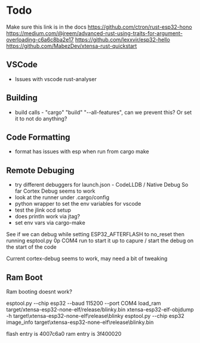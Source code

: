 # Todo

Make sure this link is in the docs
https://github.com/ctron/rust-esp32-hono
https://medium.com/@jreem/advanced-rust-using-traits-for-argument-overloading-c6a6c8ba2e17
https://github.com/lexxvir/esp32-hello
https://github.com/MabezDev/xtensa-rust-quickstart


## VSCode

  * Issues with vscode rust-analyser

## Building

  * build calls - "cargo" "build" "--all-features", can we prevent this?
    Or set it to not do anything?

## Code Formatting

  * format has issues with esp when run from cargo make

## Remote Debuging

  * try different debuggers for launch.json - CodeLLDB / Native Debug
    So far Cortex Debug seems to work
  * look at the runner under .cargo/config
  * python wrapper to set the env variables for vscode
  * test the jlink ocd setup
  * does println work via jtag?
  * set env vars via cargo-make

See if we can debug while setting ESP32_AFTERFLASH to no_reset
then running esptool.py 0p COM4 run to start it up
to capure / start the debug on the start of the code

Current cortex-debug seems to work, may need a bit of tweaking


## Ram Boot

Ram booting doesnt work?

esptool.py --chip esp32 --baud 115200 --port COM4 load_ram target/xtensa-esp32-none-elf/release/blinky.bin
xtensa-esp32-elf-objdump -h target\xtensa-esp32-none-elf\release\blinky
esptool.py --chip esp32 image_info target\xtensa-esp32-none-elf\release\blinky.bin

flash entry is 4007c6a0
ram entry is   3f400020
